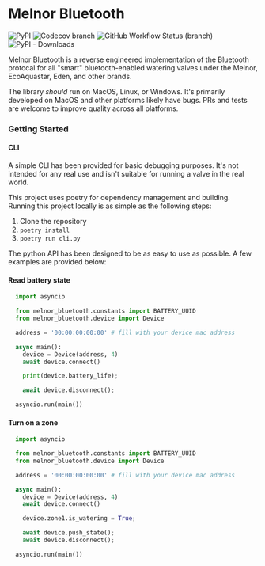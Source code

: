 # Melnor Bluetooth

![PyPI](https://img.shields.io/pypi/v/melnor-bluetooth?style=flat-square) ![Codecov branch](https://img.shields.io/codecov/c/github/vanstinator/melnor-bluetooth/main?style=flat-square) ![GitHub Workflow Status (branch)](https://img.shields.io/github/workflow/status/vanstinator/melnor-bluetooth/Build%20and%20Release/main?style=flat-square)
![PyPI - Downloads](https://img.shields.io/pypi/dm/melnor-bluetooth?style=flat-square)

Melnor Bluetooth is a reverse engineered implementation of the Bluetooth protocal for all "smart" bluetooth-enabled watering valves under the Melnor, EcoAquastar, Eden, and other brands.

The library _should_ run on MacOS, Linux, or Windows. It's primarily developed on MacOS and other platforms likely have bugs. PRs and tests are welcome to improve quality across all platforms.


### Getting Started

#### CLI
A simple CLI has been provided for basic debugging purposes. It's not intended for any real use and isn't suitable for running a valve in the real world.

This project uses poetry for dependency management and building. Running this project locally is as simple as the following steps:

1. Clone the repository
1. `poetry install`
1. `poetry run cli.py`


The python API has been designed to be as easy to use as possible. A few examples are provided below:

#### Read battery state
```python
  import asyncio

  from melnor_bluetooth.constants import BATTERY_UUID
  from melnor_bluetooth.device import Device

  address = '00:00:00:00:00' # fill with your device mac address

  async main():
    device = Device(address, 4)
    await device.connect()

    print(device.battery_life);

    await device.disconnect();

  asyncio.run(main())

```

#### Turn on a zone
```python
  import asyncio

  from melnor_bluetooth.constants import BATTERY_UUID
  from melnor_bluetooth.device import Device

  address = '00:00:00:00:00' # fill with your device mac address

  async main():
    device = Device(address, 4)
    await device.connect()

    device.zone1.is_watering = True;

    await device.push_state();
    await device.disconnect();

  asyncio.run(main())

```
